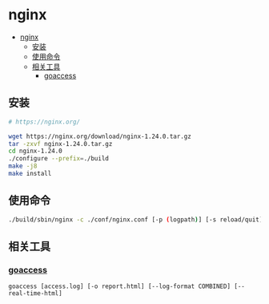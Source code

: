 # nginx

- [nginx](#nginx)
  - [安装](#安装)
  - [使用命令](#使用命令)
  - [相关工具](#相关工具)
    - [goaccess](#goaccess)


## 安装

```bash
# https://nginx.org/

wget https://nginx.org/download/nginx-1.24.0.tar.gz
tar -zxvf nginx-1.24.0.tar.gz 
cd nginx-1.24.0
./configure --prefix=./build
make -j8
make install
```

## 使用命令

```bash
./build/sbin/nginx -c ./conf/nginx.conf [-p (logpath)] [-s reload/quit]
```

## 相关工具

### [goaccess](https://www.goaccess.cc/)

```shell
goaccess [access.log] [-o report.html] [--log-format COMBINED] [--real-time-html]
```
